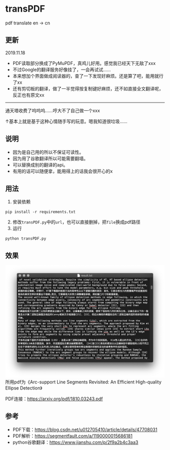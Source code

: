 # transPDF
pdf translate en -> cn

## 更新
2019.11.18
- PDF读取部分换成了PyMuPDF，真鸡儿好用。感觉我已经天下无敌了xxx
- 不过Google的翻译服务好像挂了，一会再试试……
- 本来想加个界面做成阅读器的，查了一下发现好麻烦。还是算了吧，能用就行了xx
- 还有剪切板的翻译，做了一半觉得按复制键好麻烦，还不如直接全文翻译呢，反正也有原文xx

---
通天塔收费了呜呜呜……哼大不了自己做一个xxx

↑基本上就是基于这种心情随手写的玩意。嗯我知道很垃圾……

## 说明
- 因为是自己用的所以不保证可读性。
- 因为用了谷歌翻译所以可能需要翻墙。
- 可以替换成别的翻译的api。
- 有用的话可以随便拿，能用得上的话我会很开心的x

## 用法
1. 安装依赖
```
pip install -r requirements.txt
```
2. 修改`transPDF.py`中的`url`，也可以直接删掉，把`file`换成pdf路径
3. 运行
```
python transPDF.py
```

## 效果
![image](https://raw.githubusercontent.com/2793145003/transPDF/master/img/1.png)
所用pdf为《Arc-support Line Segments Revisited: An Efficient High-quality Ellipse Detection》

PDF连接：https://arxiv.org/pdf/1810.03243.pdf

## 参考
- PDF下载：https://blog.csdn.net/u012705410/article/details/47708031
- PDF解析：https://segmentfault.com/a/1190000015686181
- python谷歌翻译：https://www.jianshu.com/p/2f9a2b4c3aa3
